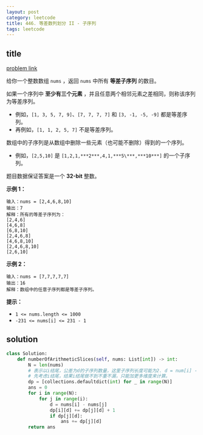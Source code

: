 ```yaml
---
layout: post
category: leetcode
title: 446. 等差数列划分 II - 子序列
tags: leetcode
---
```


## title
[problem link](https://leetcode.cn/problems/arithmetic-slices-ii-subsequence/)

给你一个整数数组 `nums` ，返回 `nums` 中所有 **等差子序列** 的数目。

如果一个序列中 **至少有三个元素** ，并且任意两个相邻元素之差相同，则称该序列为等差序列。

- 例如，`[1, 3, 5, 7, 9]`、`[7, 7, 7, 7]` 和 `[3, -1, -5, -9]` 都是等差序列。
- 再例如，`[1, 1, 2, 5, 7]` 不是等差序列。

数组中的子序列是从数组中删除一些元素（也可能不删除）得到的一个序列。

- 例如，`[2,5,10]` 是 `[1,2,1,***2***,4,1,***5\***,***10***]` 的一个子序列。

题目数据保证答案是一个 **32-bit** 整数。

 

**示例 1：**

```
输入：nums = [2,4,6,8,10]
输出：7
解释：所有的等差子序列为：
[2,4,6]
[4,6,8]
[6,8,10]
[2,4,6,8]
[4,6,8,10]
[2,4,6,8,10]
[2,6,10]
```

**示例 2：**

```
输入：nums = [7,7,7,7,7]
输出：16
解释：数组中的任意子序列都是等差子序列。
```

 

**提示：**

- `1 <= nums.length <= 1000`
- `-231 <= nums[i] <= 231 - 1`

## solution



```python
class Solution:
    def numberOfArithmeticSlices(self, nums: List[int]) -> int:
        N = len(nums)
        # 表示以i结尾，公差为d的子序列数量，这里子序列长度可能为2. d = num[i] - num[j], 所以d的数量<= N. 
        # 先考虑i结尾，结果i结尾做不到不重不漏，只能加更多维度来计算。
        dp = [collections.defaultdict(int) for _ in range(N)]
        ans = 0
        for i in range(N):
            for j in range(i):
                d = nums[i] - nums[j]
                dp[i][d] += dp[j][d] + 1
                if dp[j][d]:
                    ans += dp[j][d]
        return ans

```

